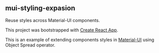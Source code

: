 ## mui-styling-expasion

Reuse styles across Material-UI components.

This project was bootstrapped with [Create React App](https://github.com/facebook/create-react-app).

This is an example of extending components styles in [Material-UI](https://material-ui.com/) using Object Spread operator.
